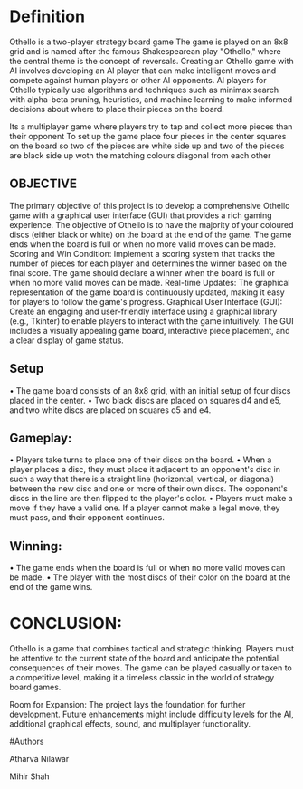 # Definition
Othello is a two-player strategy board game The game is played on an 8x8 grid and is named after the famous Shakespearean play "Othello," where the central theme is the concept of reversals. Creating an Othello game with AI involves developing an AI player that can make intelligent moves and compete against human players or other AI opponents.  AI players for Othello typically use algorithms and techniques such as minimax search with alpha-beta pruning, heuristics, and machine learning to make informed decisions about where to place their pieces on the board.

Its a multiplayer game where players try to tap and collect more pieces than their opponent
To set up the game place four pieces in the center squares on the board so two of the pieces are white side up and two of the pieces are black side up woth the matching colours diagonal from each other

## OBJECTIVE
The primary objective of this project is to develop a comprehensive Othello game with a graphical user interface (GUI) that provides a rich gaming experience. 
The objective of Othello is to have the majority of your coloured discs (either black or white) on the board at the end of the game. The game ends when the board is full or when no more valid moves can be made.
Scoring and Win Condition: Implement a scoring system that tracks the number of pieces for each player and determines the winner based on the final score. The game should declare a winner when the board is full or when no more valid moves can be made.
Real-time Updates: The graphical representation of the game board is continuously updated, making it easy for players to follow the game's progress.
Graphical User Interface (GUI): Create an engaging and user-friendly interface using a graphical library (e.g., Tkinter) to enable players to interact with the game intuitively. The GUI includes a visually appealing game board, interactive piece placement, and a clear display of game status.

## Setup
•	The game board consists of an 8x8 grid, with an initial setup of four discs placed in the center.
•	Two black discs are placed on squares d4 and e5, and two white discs are placed on squares d5 and e4.
## Gameplay:
•	Players take turns to place one of their discs on the board.
•	When a player places a disc, they must place it adjacent to an opponent's disc in such a way that there is a straight line (horizontal, vertical, or diagonal) between the new disc and one or more of their own discs. The opponent's discs in the line are then flipped to the player's color.
•	Players must make a move if they have a valid one. If a player cannot make a legal move, they must pass, and their opponent continues.
## Winning:
•	The game ends when the board is full or when no more valid moves can be made.
•	The player with the most discs of their color on the board at the end of the game wins.


# CONCLUSION:
Othello is a game that combines tactical and strategic thinking. Players must be attentive to the current state of the board and anticipate the potential consequences of their moves. The game can be played casually or taken to a competitive level, making it a timeless classic in the world of strategy board games.

Room for Expansion: The project lays the foundation for further development. Future enhancements might include difficulty levels for the AI, additional graphical effects, sound, and multiplayer functionality.


#Authors

Atharva Nilawar

Mihir Shah


